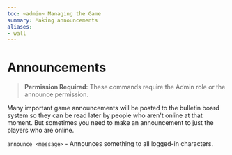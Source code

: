 ```yaml
---
toc: ~admin~ Managing the Game
summary: Making announcements
aliases:
- wall
---
```

# Announcements

> **Permission Required:** These commands require the Admin role or the announce permission.

Many important game announcements will be posted to the bulletin board system so they can be read later by people who aren't online at that moment.  But sometimes you need to make an announcement to just the players who are online.

`announce <message>` - Announces something to all logged-in characters.
